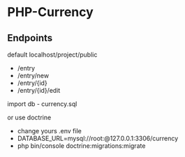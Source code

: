 # PHP-Currency
## Endpoints
default localhost/project/public
- /entry
- /entry/new
- /entry/{id}
- /entry/{id}/edit

import db - currency.sql

or use doctrine

- change yours .env file
- DATABASE_URL=mysql://root:@127.0.0.1:3306/currency
- php bin/console doctrine:migrations:migrate

